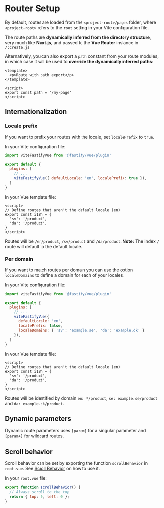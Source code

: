 <!--@include: ../guide/parts/links.md-->

# Router Setup

By default, routes are loaded from the `<project-root>/pages` folder, where `<project-root>` refers to the `root` setting in your Vite configuration file.

The route paths are **dynamically inferred from the directory structure**, very much like **Nuxt.js**, and passed to the **Vue Router** instance in `/:create.js`

Alternatively, you can also export a `path` constant from your route modules, in which case it will be used to **override the dynamically inferred paths**:

```vue
<template>
  <p>Route with path export</p>
</template>

<script>
export const path = '/my-page'
</script>
```

## Internationalization

### Locale prefix

If you want to prefix your routes with the locale, set `localePrefix` to `true`.

In your Vite configuration file:  

```js
import viteFastifyVue from '@fastify/vue/plugin'

export default {
  plugins: [
    // ...
    viteFastifyVue({ defaultLocale: 'en', localePrefix: true }),
  ]
}
```

In your Vue template file:  

```vue
<script>
// Define routes that aren't the default locale (en)
export const i18n = {
  'sv': '/product',
  'da': '/product',
}
</script>
```

Routes will be `/en/product`, `/sv/product` and `/da/product`. **Note:** The index `/` route will default to the default locale.


### Per domain

If you want to match routes per domain you can use the option `localeDomains` to define a domain for each of your locales.

In your Vite configuration file:  

```js
import viteFastifyVue from '@fastify/vue/plugin'

export default {
  plugins: [
    // ...
    viteFastifyVue({
      defaultLocale: 'en',
      localePrefix: false,
      localeDomains: { 'sv': 'example.se', 'da': 'example.dk' }
    }),
  ]
}
```

In your Vue template file:  

```vue
<script>
// Define routes that aren't the default locale (en)
export const i18n = {
  'sv': '/product',
  'da': '/product',
}
</script>
```

Routes will be identified by domain `en: */product`, `se: example.se/product` and `da: example.dk/product`.

## Dynamic parameters

Dynamic route parameters uses `[param]` for a singular parameter and `[param+]` for wildcard routes.

## Scroll behavior

Scroll behavior can be set by exporting the function `scrollBehavior` in `root.vue`. See [Scroll Behavior](https://router.vuejs.org/guide/advanced/scroll-behavior) on how to use it.

In your `root.vue` file:  

```js
export function scrollBehavior() {
  // Always scroll to the top
  return { top: 0, left: 0 };
}
```
